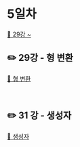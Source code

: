 # 5일차

[🔗 29강 ~](https://wiken.io/ken/11975)

## ✏️ 29강 - 형 변환

[🔗 형 변환](https://github.com/choideakook/TIL/blob/main/Java/형%20변환.md)

<br>

## ✏️ 31 강 - 생성자

[🔗 생성자](https://github.com/choideakook/TIL/blob/main/Java/생성자.md)